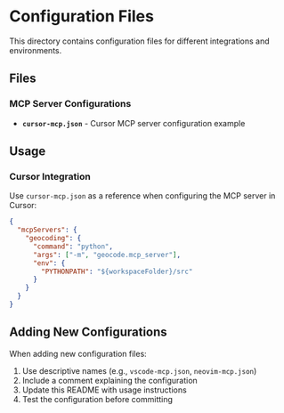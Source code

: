 # Configuration Files

This directory contains configuration files for different integrations and environments.

## Files

### MCP Server Configurations
- **`cursor-mcp.json`** - Cursor MCP server configuration example

## Usage

### Cursor Integration
Use `cursor-mcp.json` as a reference when configuring the MCP server in Cursor:

```json
{
  "mcpServers": {
    "geocoding": {
      "command": "python",
      "args": ["-m", "geocode.mcp_server"],
      "env": {
        "PYTHONPATH": "${workspaceFolder}/src"
      }
    }
  }
}
```

## Adding New Configurations

When adding new configuration files:
1. Use descriptive names (e.g., `vscode-mcp.json`, `neovim-mcp.json`)
2. Include a comment explaining the configuration
3. Update this README with usage instructions
4. Test the configuration before committing 